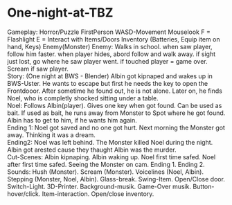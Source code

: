 # One-night-at-TBZ
Gameplay: Horror/Puzzle FirstPerson WASD-Movement Mouselook F = Flashlight E = Interact with Items/Doors Inventory (Batteries, Equip item on hand, Keys) Enemy(Monster)
Enemy: Walks in school. when saw player, follow him faster. when player hides, abord follow and walk away. if sight just lost, go where he saw player went. if touched player = game over. Scream if saw player.    
Story: 
  (One night at BWS - Blender) Albin got kipnaped and wakes up in BWS-Uster. He wants to escape but first he needs the key to open the Frontdooor. After sometime he    found out, he is not alone. Later on, he finds Noel, who is completly shocked sitting under a table.    
  Noel: Follows Albin(player). Gives one key when got found. Can be used as bait. If used as bait, he runs away from Monster to Spot where he got found. Albin has to get to him, if he wants him again.    
  Ending 1: Noel got saved and no one got hurt. Next morning the Monster got away. Thinking it was a dream.    
  Ending2: Noel was left behind. The Monster killed Noel during the night. Albin got arested cause they thaught Albin was the murder.    
  Cut-Scenes: Albin kipnaping. Albin waking up. Noel first time safed. Noel after first time safed. Seeing the Monster on cam. Ending 1. Ending 2.    
  Sounds: 
    Hush (Monster). 
    Scream (Monster). 
    Voicelines (Noel, Albin). 
    Stepping (Monster, Noel, Albin). 
    Glass-break. 
    Swing-Item. 
    Open/Close door. 
    Switch-Light. 
    3D-Printer. 
    Background-musik. 
    Game-Over musik. 
    Button-hover/click. 
    Item-interaction. 
    Open/close inventory.
